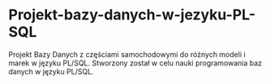 # Projekt-bazy-danych-w-jezyku-PL-SQL
Projekt Bazy Danych z częściami samochodowymi do różnych modeli i marek w języku PL/SQL. Stworzony został w celu nauki programowania baz danych w języku PL/SQL.
